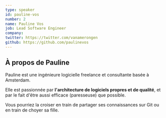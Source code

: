 ```yaml
---
type: speaker
id: pauline-vos
number: 2
name: Pauline Vos
job: Lead Software Engineer
company:
twitter: https://twitter.com/vanamerongen
github: https://github.com/paulinevos
---
```


## À propos de Pauline

Pauline est une ingénieure logicielle freelance et consultante basée à Amsterdam.

Elle est passionnée par **l'architecture de logiciels propres et de qualité**, et par le fait d'être aussi efficace (paresseuse) que possible.

Vous pourriez la croiser en train de partager ses connaissances sur Git ou en train de choyer sa fille.
